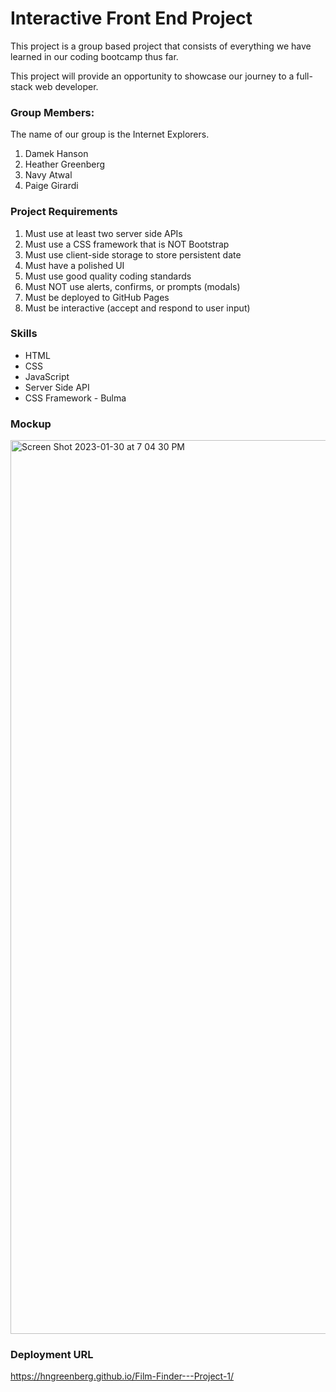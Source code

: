 # Interactive Front End Project 

This project is a group based project that consists of everything we have learned in our coding bootcamp thus far. 

This project will provide an opportunity to showcase our journey to a full-stack web developer. 

### Group Members: 
The name of our group is the Internet Explorers. 
1. Damek Hanson
2. Heather Greenberg
3. Navy Atwal
4. Paige Girardi

### Project Requirements

1. Must use at least two server side APIs
2. Must use a CSS framework that is NOT Bootstrap
3. Must use client-side storage to store persistent date 
4. Must have a polished UI
5. Must use good quality coding standards
6. Must NOT use alerts, confirms, or prompts (modals)
7. Must be deployed to GitHub Pages
8. Must be interactive (accept and respond to user input)


### Skills

* HTML
* CSS
* JavaScript
* Server Side API
* CSS Framework - Bulma

### Mockup

<img width="1430" alt="Screen Shot 2023-01-30 at 7 04 30 PM" src="https://user-images.githubusercontent.com/119267074/215652623-424131a9-fdca-4bb9-b125-ed2f9f44233b.png">



### Deployment URL

https://hngreenberg.github.io/Film-Finder---Project-1/



